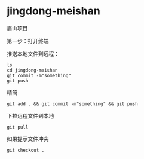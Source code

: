 # jingdong-meishan
眉山项目


第一步：打开终端

推送本地文件到远程：
```
ls
cd jingdong-meishan
git commit -m"something" 
git push
```
精简
```
git add . && git commit -m"something" && git push
```

下拉远程文件到本地
```
git pull
```

如果提示文件冲突
```
git checkout .
```
